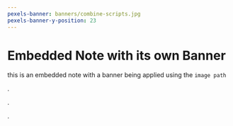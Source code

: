 ```yaml
---
pexels-banner: banners/combine-scripts.jpg
pexels-banner-y-position: 23
---
```

# Embedded Note with its own Banner

this is an embedded note with a banner being applied using the `image path`

.

.

.
